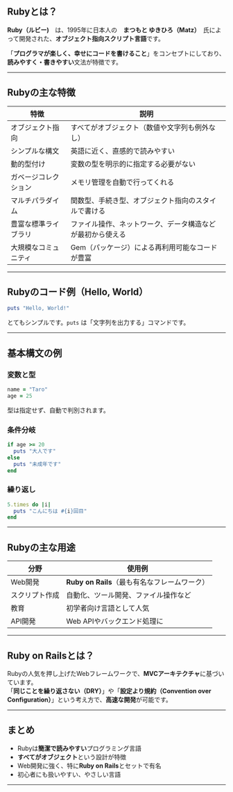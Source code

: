 ## Rubyとは？

**Ruby（ルビー)**　は、1995年に日本人の　**まつもと ゆきひろ（Matz）**　氏によって開発された、**オブジェクト指向スクリプト言語**です。

「**プログラマが楽しく、幸せにコードを書けること**」をコンセプトにしており、**読みやすく・書きやすい**文法が特徴です。

---

## Rubyの主な特徴

| 特徴 | 説明 |
|------|------|
| オブジェクト指向 | すべてがオブジェクト（数値や文字列も例外なし） |
| シンプルな構文 | 英語に近く、直感的で読みやすい |
| 動的型付け | 変数の型を明示的に指定する必要がない |
| ガベージコレクション | メモリ管理を自動で行ってくれる |
| マルチパラダイム | 関数型、手続き型、オブジェクト指向のスタイルで書ける |
| 豊富な標準ライブラリ | ファイル操作、ネットワーク、データ構造などが最初から使える |
| 大規模なコミュニティ | Gem（パッケージ）による再利用可能なコードが豊富 |

---

## Rubyのコード例（Hello, World）

```ruby
puts "Hello, World!"
```

とてもシンプルです。`puts` は「文字列を出力する」コマンドです。

---

## 基本構文の例

### 変数と型

```ruby
name = "Taro"
age = 25
```

型は指定せず、自動で判別されます。

### 条件分岐

```ruby
if age >= 20
  puts "大人です"
else
  puts "未成年です"
end
```

### 繰り返し

```ruby
5.times do |i|
  puts "こんにちは #{i}回目"
end
```

---

## Rubyの主な用途

| 分野 | 使用例 |
|------|--------|
| Web開発 | **Ruby on Rails**（最も有名なフレームワーク） |
| スクリプト作成 | 自動化、ツール開発、ファイル操作など |
| 教育 | 初学者向け言語として人気 |
| API開発 | Web APIやバックエンド処理に |

---

## Ruby on Railsとは？

Rubyの人気を押し上げたWebフレームワークで、**MVCアーキテクチャ**に基づいています。  
「**同じことを繰り返さない（DRY）**」や「**設定より規約（Convention over Configuration）**」という考え方で、**高速な開発**が可能です。

---

## まとめ

- Rubyは**簡潔で読みやすい**プログラミング言語
- **すべてがオブジェクト**という設計が特徴
- Web開発に強く、特に**Ruby on Rails**とセットで有名
- 初心者にも扱いやすい、やさしい言語

---

